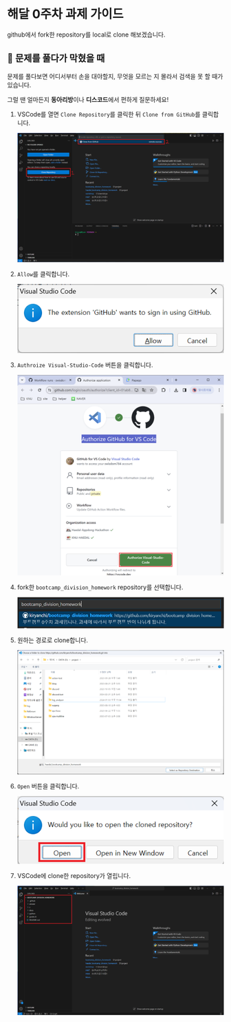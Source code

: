 # 해달 0주차 과제 가이드

github에서 fork한 repository를 local로 clone 해보겠습니다.

## 🧱 문제를 풀다가 막혔을 때

문제를 풀다보면 어디서부터 손을 대야할지, 무엇을 모르는 지 몰라서 검색을 못 할 때가 있습니다.

그럴 땐 얼마든지 **동아리방**이나 **디스코드**에서 편하게 질문하세요!

1. VSCode를 열면 `Clone Repository`를 클릭한 뒤 `Clone from GitHub`를 클릭합니다.

    ![clone repository](../assets/3-1.png)

1. `Allow`를 클릭합니다.

    ![allow](../assets/3-2.png)

1. `Authroize Visual-Studio-Code` 버튼을 클릭합니다.

    ![Authorize](../assets/3-3.png)

1. fork한 `bootcamp_division_homework` repository를 선택합니다.

    ![select repository](../assets/3-4.png)

1. 원하는 경로로 clone합니다.

    ![clone where I want download](../assets/3-5.png)

1. `Open` 버튼을 클릭합니다.

    ![open](../assets/3-6.png)

1. VSCode에 clone한 repository가 열립니다.

    ![vscode](../assets/3-7.png)